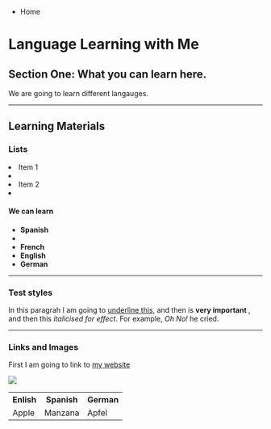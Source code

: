 
<ul class="breadcrumb">
  <li>Home</li>
</ul>



<h1> Language Learning with Me</h1>
<h2> Section One: What you can learn here. </h2>
<p> We are going to learn different langauges. </h2>

<hr>
<h2>Learning Materials </h2>
<h3> Lists  </h3>
 <li>Item 1<li>
 <li>Item 2<li>   
 

<h4>We can learn<h4>
<ul>
  <li>Spanish<li>
  <li>French</li>
  <li>English</li>
  <li>German</li>
  </ul>
  
  <hr>
  
  
  <h3>Test styles </h3>
  <p>In this paragrah I am going to <u>underline this</u>, and then is <strong> very important </strong>, and then this <em>italicised for effect</em>. For example, <em> Oh No! </em> he cried. </p>
  
  <hr>

<h3>Links and Images </h3>
<p> First I am going to link to <a href="https://www.duolingo.com/"> my website </a></p>
  
<img src="http://www.childteaching.com/wp-content/uploads/2015/07/child-teaching6-9.jpg" />
<table>
  <tr>
    <th>Enlish</th>
    <th>Spanish</th>
    <th>German</th>
  </tr>
  <tr>
    <td>Apple</td>
    <td>Manzana</td>
    <td>Apfel</td>
  </tr>
  <tr>
    
  
</table>





